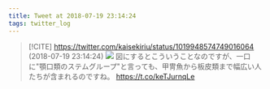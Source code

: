 ```yaml
---
title: Tweet at 2018-07-19 23:14:24
tags: twitter_log
---
```


> [!CITE] https://twitter.com/kaisekiriu/status/1019948574749016064 (2018-07-19 23:14:24)
> ![](https://twitter.com/kaisekiriu/status/1019948574749016064)
> 図にするとこういうことなのですが、一口に"顎口類のステムグループ"と言っても、甲冑魚から板皮類まで幅広い人たちが含まれるのですね。 https://t.co/keTJurnqLe
